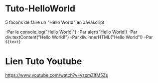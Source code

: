 # Tuto-HelloWorld
5 facons de faire un "Hello World" en Javascript

-Par le console.log("Hello World!")
-Par alert("Hello World!)
-Par div.textContent("Hello World!")
-Par div.innerHTML("Hello World"!)
-Par `${text}`

# Lien Tuto Youtube
https://www.youtube.com/watch?v=yzxmZlfM5Zs
